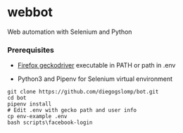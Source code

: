 # webbot

Web automation with Selenium and Python

### Prerequisites

- [Firefox geckodriver](https://github.com/mozilla/geckodriver/releases) executable in PATH or path in .env

- Python3 and Pipenv for Selenium virtual environment

```
git clone https://github.com/diegogslomp/bot.git
cd bot
pipenv install
# Edit .env with gecko path and user info
cp env-example .env
bash scripts\facebook-login
```
